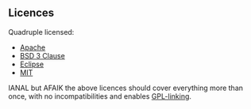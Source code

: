 ## Licences

Quadruple licensed:

* [Apache][licence-apache]
* [BSD 3 Clause][licence-bsd]
* [Eclipse][licence-eclipse]
* [MIT][licence-mit]

IANAL but AFAIK the above licences should cover everything more than once, with no incompatibilities and enables [GPL-linking][licensed-library-linking].

[licence-apache]: https://www.apache.org/licenses/LICENSE-2.0
[licence-bsd]: https://opensource.org/licenses/BSD-3-Clause
[licence-eclipse]: https://www.eclipse.org/legal/epl-v10.html
[licence-mit]: https://www.opensource.org/licenses/MIT
[licensed-library-linking]: https://en.wikipedia.org/wiki/GPL_linking_exception